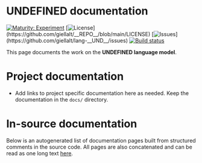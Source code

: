 # __UNDEFINED__ documentation

[![Maturity: Experiment](https://img.shields.io/badge/Maturity-Experiment-black.svg)](https://giellalt.github.io/MaturityClassification.html)
[![License](https://img.shields.io/github/license/giellalt/__REPO__)](https://github.com/giellalt/__REPO__/blob/main/LICENSE)
[![Issues](https://img.shields.io/github/issues/giellalt/lang-__UND__)](https://github.com/giellalt/lang-__UND__/issues)
[![Build status](https://github.com/giellalt/lang-__UND__/workflows/Speller%20CI+CD/badge.svg)](https://github.com/giellalt/lang-__UND__/actions)

This page documents the work on the **__UNDEFINED__ language model**. 

# Project documentation

* Add links to project specific documentation here as needed. Keep the documentation in the `docs/` directory.

# In-source documentation

Below is an autogenerated list of documentation pages built from structured comments in the source code. All pages are also concatenated and can be read as one long text [here](__UND__.md).
